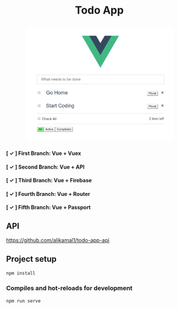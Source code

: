 # <p align="center">Todo App</p>

<p align="center"><img src="https://github.com/alikamal1/todo-app/blob/master/screenshot_1.PNG" width="400"></p>

#### [ ✓ ] First Branch: Vue + Vuex

#### [ ✓ ] Second Branch: Vue + API 

#### [ ✓ ] Third Branch: Vue + Firebase 

#### [ ✓ ] Fourth Branch: Vue + Router 

#### [ ✓ ] Fifth Branch: Vue + Passport 

## API
<a href="https://github.com/alikamal1/todo-app-api" target="_blank">https://github.com/alikamal1/todo-app-api</a>

## Project setup
```
npm install
```

### Compiles and hot-reloads for development
```
npm run serve
```
